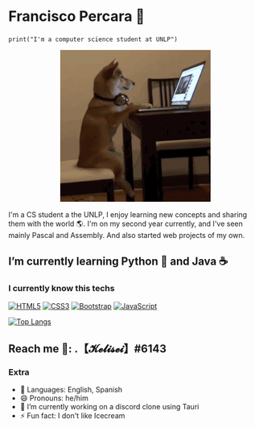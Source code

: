 # Francisco Percara :muscle:

`print("I'm a computer science student at UNLP") `

<p align="center"><img src="doggo.gif"></p>

I'm a CS student a the UNLP, I enjoy learning new concepts and sharing them with the world :earth_americas:. I'm on my second year currently, and I've seen mainly Pascal and Assembly. And also started web projects of my own.

## I’m currently learning Python :snake: and Java :coffee:

### I currently know this techs

<a href="https://www.w3.org/TR/html5/" title="HTML5"><img src="https://github.com/get-icon/geticon/raw/master/icons/html-5.svg" alt="HTML5" width="30px"></a>
<a href="https://www.w3.org/TR/CSS/" title="CSS3"><img src="https://github.com/get-icon/geticon/raw/master/icons/css-3.svg" alt="CSS3" width="30px"></a>
<a href="https://getbootstrap.com/" title="Bootstrap"><img src="https://github.com/get-icon/geticon/raw/master/icons/bootstrap.svg" alt="Bootstrap" width="30px"></a>
<a href="https://developer.mozilla.org/en-US/docs/Web/JavaScript" title="JavaScript"><img src="https://github.com/get-icon/geticon/raw/master/icons/javascript.svg" alt="JavaScript" width="30px"></a>

[![Top Langs](https://github-readme-stats.vercel.app/api/top-langs/?username=Kelisei)](https://github.com/anuraghazra/github-readme-stats)

## Reach me :iphone:: .【𝓚𝓮𝓵𝓲𝓼𝓮𝓲】#6143

### Extra

- :stars: Languages: English, Spanish
- 😄 Pronouns: he/him
- 🔭 I’m currently working on a discord clone using Tauri
- ⚡ Fun fact: I don't like Icecream

